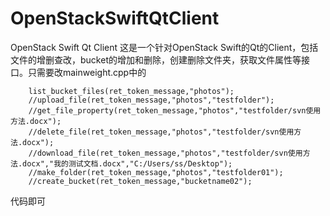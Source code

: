 # OpenStackSwiftQtClient
OpenStack Swift Qt  Client
这是一个针对OpenStack Swift的Qt的Client，包括文件的增删查改，bucket的增加和删除，创建删除文件夹，获取文件属性等接口。只需要改mainweight.cpp中的

```
    list_bucket_files(ret_token_message,"photos");
    //upload_file(ret_token_message,"photos","testfolder");
    //get_file_property(ret_token_message,"photos","testfolder/svn使用方法.docx");
    //delete_file(ret_token_message,"photos","testfolder/svn使用方法.docx");
    //download_file(ret_token_message,"photos","testfolder/svn使用方法.docx","我的测试文档.docx","C:/Users/ss/Desktop");
    //make_folder(ret_token_message,"photos","testfolder01");
    //create_bucket(ret_token_message,"bucketname02");
```


代码即可
